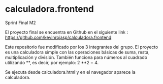 # calculadora.frontend



Sprint Final M2

El proyecto final se encuentra en Github en el siguiente link :
https://github.com/kevinrojasp/calculadora.frontend

Este repositorio fue modificado por los 3 integrantes del grupo.
El proyecto es una calculadora simple con las operaciones básicas de suma, 
resta, multiplicación y división. También funciona para números al cuadrado utilizando
**, es decir, por ejemplo: 2 **2 = 4.

Se ejecuta desde calculadora.html y en el navegador aparece la calculadora.
